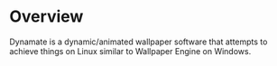 # Overview

Dynamate is a dynamic/animated wallpaper software that attempts to achieve things on Linux 
similar to Wallpaper Engine on Windows.
